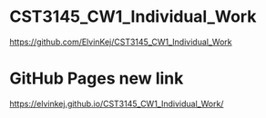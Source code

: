 # CST3145_CW1_Individual_Work

https://github.com/ElvinKej/CST3145_CW1_Individual_Work
# GitHub Pages new link
https://elvinkej.github.io/CST3145_CW1_Individual_Work/